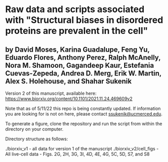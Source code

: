 # Raw data and scripts associated with "Structural biases in disordered proteins are prevalent in the cell" 

## by David Moses, Karina Guadalupe, Feng Yu, Eduardo Flores, Anthony Perez, Ralph McAnelly, Nora M. Shamoon, Gagandeep Kaur, Estefania Cuevas-Zepeda, Andrea D. Merg, Erik W. Martin, Alex S. Holehouse, and Shahar Sukenik

Version 2 of this manuscript, available here: https://www.biorxiv.org/content/10.1101/2021.11.24.469609v2

Note that as of 5/11/22 this repo is being constantly updated. If information you are looking for is not on here, please contact ssukenik@ucmerced.edu.

To generate a figure, clone the repository and run the script from within the directory on your computer.

Directory structure as follows:

./biorxiv_v1 - all data for version 1 of the manuscript 
./biorxiv_v2/cell_figs - All live-cell data - Figs. 2G, 2H, 3G, 3I, 4D, 4E, 4G, 5C, 5D, S7, and S8
